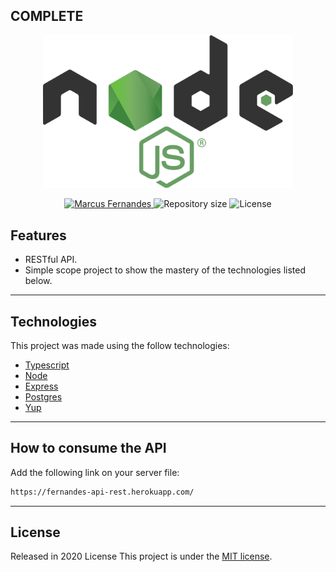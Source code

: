 ## COMPLETE

<p align="center">
   <img src="./image/Node.png" alt="Node" width="400"/>
</p>

<p align="center">	
  <a href="https://www.linkedin.com/in/marcus-fernandes-f77/">
      <img alt="Marcus Fernandes" src="https://img.shields.io/badge/Marcus-43853d?style=flat&logo=linkedin&labelColor=43853d" />
   </a>
  <img alt="Repository size" src="https://img.shields.io/github/repo-size/marcusv77/node-api?color=43853d&label=Repo%20size">
  <img alt="License" src="https://img.shields.io/badge/license-MIT-43853d">
</p>


## Features

* RESTful API.
* Simple scope project to show the mastery of the technologies listed below.

---

## Technologies
This project was made using the follow technologies:

* [Typescript](https://www.typescriptlang.org/)     
* [Node](https://nodejs.org/pt-br/)       
* [Express](https://expressjs.com/)      
* [Postgres](https://www.postgresql.org/)     
* [Yup](https://www.npmjs.com/package/yup)

---

## How to consume the API

Add the following link on your server file:
```bash
https://fernandes-api-rest.herokuapp.com/
```

---

## License

Released in 2020 License
This project is under the [MIT license](./LICENSE).

